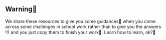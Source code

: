 ## Warning🫵
We share these resources to give you some guidances💪 when you come across some challenges in school work rather than to give you the answers👎 and you just copy them to finish your work👊. 
Learn how to learn, ok?🫰
